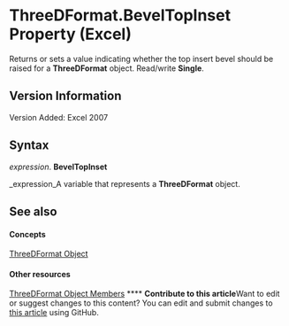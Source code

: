 
# ThreeDFormat.BevelTopInset Property (Excel)

Returns or sets a value indicating whether the top insert bevel should be raised for a  **ThreeDFormat** object. Read/write **Single**.


## Version Information

Version Added: Excel 2007 


## Syntax

 _expression_. **BevelTopInset**

 _expression_A variable that represents a  **ThreeDFormat** object.


## See also


#### Concepts


 [ThreeDFormat Object](9cb41236-6aba-4d6c-a54c-5e177657c8d1.md)
#### Other resources


 [ThreeDFormat Object Members](1693142f-53c2-1185-6162-9a99b3ae25d6.md)
****   **Contribute to this article**Want to edit or suggest changes to this content? You can edit and submit changes to  [this article](https://github.com/jhershey00/VBA_Excel_Test/OpenXMLCon/articles/c178decf-eed4-bf41-26e5-ab53db5f7dc0.md) using GitHub.

